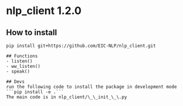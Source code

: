 # nlp_client 1.2.0

## How to install

```
pip install git+https://github.com/EIC-NLP/nlp_client.git
```

````
## Functions
- listen()
- ww_listen()
- speak()

## Devs
run the following code to install the package in development mode
```pip install -e .```
The main code is in nlp_client/\_\_init_\_\.py

````
